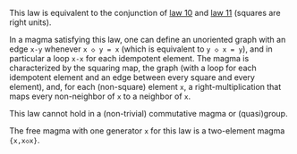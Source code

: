 This law is equivalent to the conjunction of [law 10](https://teorth.github.io/equational_theories/implications/?10) and [law 11](https://teorth.github.io/equational_theories/implications/?11) (squares are right units).

In a magma satisfying this law, one can define an unoriented graph with an edge `x-y` whenever `x ◇ y = x` (which is equivalent to `y ◇ x = y`), and in particular a loop `x-x` for each idempotent element.  The magma is characterized by the squaring map, the graph (with a loop for each idempotent element and an edge between every square and every element), and, for each (non-square) element `x`, a right-multiplication that maps every non-neighbor of `x` to a neighbor of `x`.

This law cannot hold in a (non-trivial) commutative magma or (quasi)group.

The free magma with one generator `x` for this law is a two-element magma `{x,x◇x}`.
